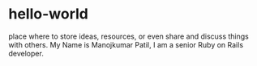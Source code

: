 # hello-world
 place where to store ideas, resources, or even share and discuss things with others.
 My Name is Manojkumar Patil, I am a senior Ruby on Rails developer.
